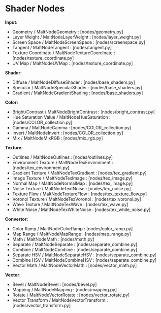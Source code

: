 # Shader Nodes

**Input:**
- Geometry / MaltNodeGeometry : [nodes/geometry.py]
- Layer Weight / MaltNodeLayerWeight : [nodes/layer_weight.py]
- Screen Space / MaltNodeScreenSpace : [nodes/screenspace.py]
- Tangent / MaltNodeTangent : [nodes/tangent.py]
- Texture Coordinate / MaltNodeTextureCoordinate : [nodes/texture_coordinate.py]
- UV Map / MaltNodeUVMap : [nodes/texture_coordinate.py]

**Shader:**
- Diffuse / MaltNodeDiffuseShader : [nodes/base_shaders.py]
- Specular / MaltNodeSpecularShader : [nodes/base_shaders.py]
- Gradient / MaltNodeGradientShading : [nodes/base_shaders.py]

**Color:**
- Bright/Contrast / MaltNodeBrightContrast : [nodes/bright_contrast.py]
- Hue Saturation Value / MaltNodeHueSaturation : [nodes/COLOR_collection.py]
- Gamma / MaltNodeGamma : [nodes/COLOR_collection.py]
- Invert / MaltNodeInvert : [nodes/COLOR_collection.py]
- Mix / MaltNodeMixRGB : [nodes/mix_rgb.py]

**Texture:**
- Outlines / MaltNodeOutlines : [nodes/outlines.py]
- Environment Texture / MaltNodeTexEnvironment : [nodes/tex_environment.py]
- Gradient Texture / MaltNodeTexGradient : [nodes/tex_gradient.py]
- Image Texture / MaltNodeTexImage : [nodes/tex_image.py]
- Normal Map / MaltNodeNormalMap : [nodes/tex_image.py]
- Noise Texture / MaltNodeTextNoise : [nodes/tex_noise.py]
- Texture Flow / MaltNodeTextureFlow : [nodes/tex_texture_flow.py]
- Voronoi Texture / MaltNodeTexVoronoi : [nodes/tex_voronoi.py]
- Wave Texture / MaltNodeTexWave : [nodes/tex_wave.py]
- White Noise / MaltNodeTexWhiteNoise : [nodes/tex_white_noise.py]

**Convertor:**
- Color Ramp / MaltNodeColorRamp : [nodes/color_ramp.py]
- Map Range / MaltNodeMapRange : [nodes/map_range.py]
- Math / MaltNodeMath : [nodes/math.py]
- Separate / MaltNodeSeparate : [nodes/separate_combine.py]
- Combine / MaltNodeCombine : [nodes/separate_combine.py]
- Separate HSV / MaltNodeSeparateHSV : [nodes/separate_combine.py]
- Combine HSV / MaltNodeCombineHSV : [nodes/separate_combine.py]
- Vector Math / MaltNodeVectorMath : [nodes/vector_math.py]

**Vector:**
- Bevel / MaltNodeBevel : [nodes/bevel.py]
- Mapping / MaltNodeMapping : [nodes/mapping.py]
- Rotate / MaltNodeVectorRotate : [nodes/vector_rotate.py]
- Vector Transform / MaltNodeVectorTransform : [nodes/vector_transform.py]

